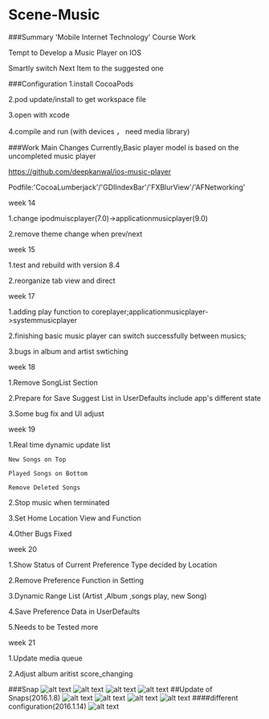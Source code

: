 # Scene-Music

###Summary
'Mobile Internet Technology' Course Work


Tempt to Develop a Music Player on IOS

Smartly switch  Next Item to the suggested one

###Configuration
1.install CocoaPods

2.pod update/install to get workspace file

3.open with xcode 

4.compile and run (with devices ， need media library)

###Work Main Changes
Currently,Basic player model is based on the uncompleted music player 

https://github.com/deepkanwal/ios-music-player

Podfile:'CocoaLumberjack'/'GDIIndexBar'/'FXBlurView'/'AFNetworking'

week 14

1.change ipodmuiscplayer(7.0)->applicationmusicplayer(9.0)

2.remove theme change when prev/next

week 15

1.test and rebuild with version 8.4

2.reorganize tab view and direct 

week 17

1.adding play function to coreplayer;applicationmusicplayer->systemmusicplayer

2.finishing basic music player  can switch successfully between musics;

3.bugs in album and artist swtiching

week 18

1.Remove SongList Section 

2.Prepare for Save Suggest List in UserDefaults include app's different state

3.Some bug fix and UI adjust

week 19

1.Real time dynamic update list
    
    New Songs on Top
  
    Played Songs on Bottom
  
    Remove Deleted Songs

2.Stop music when terminated 

3.Set Home Location View and Function

4.Other Bugs Fixed

week 20

1.Show Status of Current Preference Type decided by Location

2.Remove Preference Function in Setting

3.Dynamic Range List (Artist ,Album ,songs play, new Song)

4.Save Preference Data in UserDefaults

5.Needs to be Tested more

week 21

1.Update media queue

2.Adjust album aritist score_changing

###Snap
 ![alt text](https://raw.githubusercontent.com/checkyh/Scene-Music/master/snap/thumb_IMG_0011_1024.jpg)
 ![alt text](https://raw.githubusercontent.com/checkyh/Scene-Music/master/snap/thumb_IMG_0012_1024.jpg)
 ![alt text](https://raw.githubusercontent.com/checkyh/Scene-Music/master/snap/thumb_IMG_0013_1024.jpg)
 ![alt text](https://raw.githubusercontent.com/checkyh/Scene-Music/master/snap/thumb_IMG_0014_1024.jpg)
##Update of Snaps(2016.1.8)
 ![alt text](https://raw.githubusercontent.com/checkyh/Scene-Music/master/snap/thumb_IMG_0015_1024.jpg)
 ![alt text](https://raw.githubusercontent.com/checkyh/Scene-Music/master/snap/thumb_IMG_0016_1024.jpg)
 ![alt text](https://raw.githubusercontent.com/checkyh/Scene-Music/master/snap/thumb_IMG_0018_1024.jpg)
 ![alt text](https://raw.githubusercontent.com/checkyh/Scene-Music/master/snap/thumb_IMG_0019_1024.jpg)
####different configuration(2016.1.14)
 ![alt text](https://raw.githubusercontent.com/checkyh/Scene-Music/master/snap/QQ20160115-1.png)
